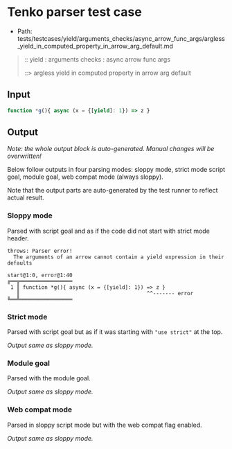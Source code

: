 # Tenko parser test case

- Path: tests/testcases/yield/arguments_checks/async_arrow_func_args/argless_yield_in_computed_property_in_arrow_arg_default.md

> :: yield : arguments checks : async arrow func args
>
> ::> argless yield in computed property in arrow arg default

## Input


`````js
function *g(){ async (x = {[yield]: 1}) => z }
`````

## Output

_Note: the whole output block is auto-generated. Manual changes will be overwritten!_

Below follow outputs in four parsing modes: sloppy mode, strict mode script goal, module goal, web compat mode (always sloppy).

Note that the output parts are auto-generated by the test runner to reflect actual result.

### Sloppy mode

Parsed with script goal and as if the code did not start with strict mode header.

`````
throws: Parser error!
  The arguments of an arrow cannot contain a yield expression in their defaults

start@1:0, error@1:40
╔══╦═════════════════
 1 ║ function *g(){ async (x = {[yield]: 1}) => z }
   ║                                         ^^------- error
╚══╩═════════════════

`````

### Strict mode

Parsed with script goal but as if it was starting with `"use strict"` at the top.

_Output same as sloppy mode._

### Module goal

Parsed with the module goal.

_Output same as sloppy mode._

### Web compat mode

Parsed in sloppy script mode but with the web compat flag enabled.

_Output same as sloppy mode._
